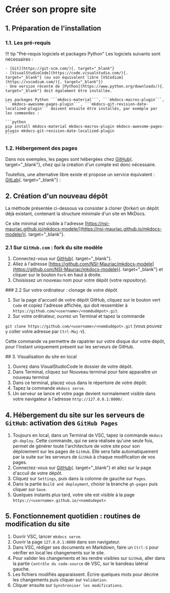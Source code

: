 # Créer son propre site


## 1. Préparation de l'installation

### 1.1. Les pré-requis

!!! tip "Pré-requis logiciels et packages Python"
    Les logiciels suivants sont nécessaires :

    - [Git](https://git-scm.com/){. target="_blank"}
    - [VisualStudioCode](https://code.visualstudio.com/){. target="_blank"} (ou son équivalent libre [VSCodium](https://vscodium.com/){. target="_blank"})
    - Une version récente de [Python](https://www.python.org/downloads/){. target="_blank"} doit également être installée.

    Les packages Python ```mkdocs-material```, ```mkdocs-macros-plugin```, ```mkdocs-awesome-pages-plugin```, ```mkdocs-git-revision-date-localized-plugin``` doivent ensuite être installés, par exemple par les commandes :

    ```python
    pip install mkdocs-material mkdocs-macros-plugin mkdocs-awesome-pages-plugin mkdocs-git-revision-date-localized-plugin
    ```

### 1.2. Hébergement des pages

Dans nos exemples, les pages sont hébergées chez [GitHub](https://github.com/){. target="_blank"}, chez qui la création d'un compte est donc nécessaire. 

Toutefois, une alternative libre existe et propose un service équivalent : [GitLab](https://gitlab.com/gitlab-org/gitlab){. target="_blank"} : 


## 2. Création d'un nouveau dépôt

La méthode présentée ci-dessous va consister à cloner (*forker*) un dépôt déjà existant, contenant la structure minimale d'un site en MkDocs.

Ce site minimal est visible à l'adresse [https://nsi-mauriac.github.io/mkdocs-modele/](https://nsi-mauriac.github.io/mkdocs-modele/){. target="_blank"}.

### 2.1 Sur ```GitHub.com``` : fork du site modèle

1. Connectez-vous sur [GitHub](https://github.com/){. target="_blank"}.
2. Allez à l'adresse [https://github.com/NSI-Mauriac/mkdocs-modele](https://github.com/NSI-Mauriac/mkdocs-modele){. target="_blank"} et cliquer sur le bouton ```Fork``` en haut à droite.
3. Choisissez un nouveau nom pour votre dépôt (votre *repository*).

### 2.2 Sur votre ordinateur : clonage de votre dépôt

1. Sur la page d'accueil de votre dépôt GitHub, cliquez sur le bouton vert ```Code``` et copiez l'adresse affichée, qui doit ressembler à ```https://github.com/<username>/<nomdudépot>.git```. 
2. Sur votre ordinateur, ouvrez un Terminal et tapez la commande 

```git clone https://github.com/<username>/<nomdudépot>.git```  (vous pouvez y coller votre adresse par ```Ctrl-Maj-V```).

Cette commande va permettre de rapatrier sur votre disque dur votre dépôt, pour l'instant uniquement présent sur les serveurs de GitHub.


## 3. Visualisation du site en local

1. Ouvrez dans VisualStudioCode le dossier de votre dépôt.
2. Dans Terminal, cliquez sur Nouveau terminal pour faire apparaître un nouveau terminal
3. Dans ce terminal, placez vous dans le répertoire de votre dépôt.
4. Tapez la commande ```mkdocs serve```.
5. Un serveur se lance et votre page devient normalement visible dans votre navigateur à l'adresse ```http://127.0.0.1:8000/```.


## 4. Hébergement du site sur les serveurs de ```GitHub```: activation des ```GitHub Pages``` 

1. Toujours en local, dans un Terminal de VSC, tapez la commande ```mkdocs gh-deploy```. Cette commande, qui ne sera réalisée qu'une seule fois, permet de générer toute l'architecture de votre site pour son déploiement sur les pages de ```GitHub```. Elle sera faite automatiquement par la suite sur les serveurs de ```GitHub``` à chaque modification de vos pages.
2. Connectez-vous sur [GitHub](https://github.com/){. target="_blank"} et allez sur la page d'accuil de votre dépôt.
3. Cliquez sur ```Settings```, puis dans la colonne de gauche sur ```Pages```.
4. Dans la partie ```Build and deployment```, choisir la branche ```gh-pages``` puis cliquer sur ```Save```.
5. Quelques instants plus tard, votre site est visible à la page ```https://<username>.github.io/<nomdudepot>``` 


## 5. Fonctionnement quotidien : routines de modification du site

1. Ouvrir VSC, lancer ```mkdocs serve```.
2. Ouvrir la page ```127.0.0.1:8000``` dans son navigateur.
3. Dans VSC, rédiger ses documents en Markdown, faire un ```Ctrl-S``` pour vérifier en local les changements sur le site.
4. Pour valider les changements et les rendre visibles sur ```GitHub```, aller dans la partie ```Contrôle du code-source``` de VSC, sur le bandeau latéral gauche. 
5. Les fichiers modifiés apparaissent. Écrire quelques mots pour décrire les changements puis cliquer sur ```Validation```. 
6. Cliquer ensuite sur ```Synchroniser les modifications```. 